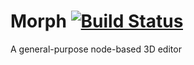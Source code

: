 # Morph [![Build Status](https://travis-ci.com/morph-project/Morph.svg?branch=master)](https://travis-ci.com/morph-project/Morph)
A general-purpose node-based 3D editor
